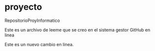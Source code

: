 # proyecto
RepositorioProyInformatico

Este es un archivo de leeme que se creo en el sistema gestor GitHub en linea

Este es un nuevo cambio en linea.
